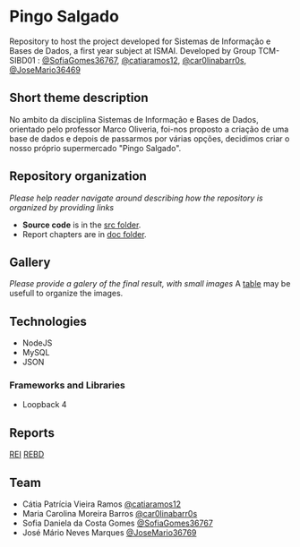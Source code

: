 # Pingo Salgado

Repository to host the project developed for Sistemas de Informação e Bases de Dados, a first year subject at ISMAI. Developed by Group TCM-SIBD01 : [@SofiaGomes36767](https://github.com/SofiaGomes36767), [@catiaramos12](https://github.com/catiaramos12), [@car0linabarr0s](https://github.com/car0linabarr0s), [@JoseMario36469](https://github.com/JoseMario36469)

## Short theme description

No ambito da disciplina Sistemas de Informação e Bases de Dados, orientado pelo professor Marco Oliveria, foi-nos proposto a criação de uma base de dados e depois de passarmos por várias opções, decidimos criar o nosso próprio supermercado "Pingo Salgado".

## Repository organization

_Please help reader navigate around describing how the repository is organized by providing links_
* **Source code** is in the [src folder](https://github.com/exemploTrabalho/report/src).
* Report chapters are in [doc folder](https://github.com/exemploTrabalho/report/doc).

## Gallery

_Please provide a galery of the final result, with small images_
A [table](https://www.markdownguide.org/extended-syntax/#tables) may be usefull to organize the images.

## Technologies

* NodeJS
* MySQL
* JSON

### Frameworks and Libraries

* Loopback 4

## Reports

[REI](doc/rei/rei00.md)
[REBD](doc/rebd/rebd00.md)


## Team
* Cátia Patrícia Vieira Ramos [@catiaramos12](https://github.com/catiaramos12)
* Maria Carolina Moreira Barros [@car0linabarr0s](https://github.com/car0linabarr0s)
* Sofia Daniela da Costa Gomes [@SofiaGomes36767](https://github.com/SofiaGomes36767)
* José Mário Neves Marques [@JoseMario36769](https://github.com/JoseMario36469)
